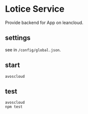 Lotice Service
==============

Provide backend for App on leancloud.


## settings

see in `/config/global.json`.

## start

```
avoscloud
```

## test

```
avoscloud
npm test
```

